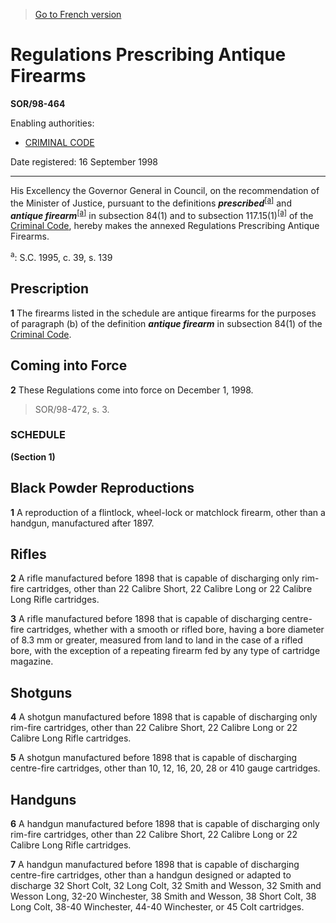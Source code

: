 > [Go to French version](/fr/Règlements/Décrets,%20ordonnances%20et%20règlements%20statutaires/98/464.md)

# Regulations Prescribing Antique Firearms

**SOR/98-464**

Enabling authorities: 
- [CRIMINAL CODE](/en/Acts/Revised%20Statutes%20of%20Canada/C/C-46.md)

Date registered: 16 September 1998

----------

His Excellency the Governor General in Council, on the recommendation of the Minister of Justice, pursuant to the definitions ***prescribed***<sup><a href='#footnotea_e'>[a]</a></sup> and ***antique firearm***<sup><a href='#footnotea_e'>[a]</a></sup> in subsection 84(1) and to subsection 117.15(1)<sup><a href='#footnotea_e'>[a]</a></sup> of the [Criminal Code](/en/Acts/Revised%20Statutes%20of%20Canada/C/C-46.md), hereby makes the annexed Regulations Prescribing Antique Firearms.

<a name='footnotea_e'><sup>a</sup></a>: S.C. 1995, c. 39, s. 139<br />




## Prescription


**1** The firearms listed in the schedule are antique firearms for the purposes of paragraph (b) of the definition ***antique firearm*** in subsection 84(1) of the [Criminal Code](/en/Acts/Revised%20Statutes%20of%20Canada/C/C-46.md).




## Coming into Force


**2** These Regulations come into force on December 1, 1998.
> SOR/98-472, s. 3.





### **SCHEDULE** 
**(Section 1)**
## Black Powder Reproductions
**1** A reproduction of a flintlock, wheel-lock or matchlock firearm, other than a handgun, manufactured after 1897.





## Rifles

**2** A rifle manufactured before 1898 that is capable of discharging only rim-fire cartridges, other than 22 Calibre Short, 22 Calibre Long or 22 Calibre Long Rifle cartridges.


**3** A rifle manufactured before 1898 that is capable of discharging centre-fire cartridges, whether with a smooth or rifled bore, having a bore diameter of 8.3 mm or greater, measured from land to land in the case of a rifled bore, with the exception of a repeating firearm fed by any type of cartridge magazine.







## Shotguns

**4** A shotgun manufactured before 1898 that is capable of discharging only rim-fire cartridges, other than 22 Calibre Short, 22 Calibre Long or 22 Calibre Long Rifle cartridges.


**5** A shotgun manufactured before 1898 that is capable of discharging centre-fire cartridges, other than 10, 12, 16, 20, 28 or 410 gauge cartridges.







## Handguns

**6** A handgun manufactured before 1898 that is capable of discharging only rim-fire cartridges, other than 22 Calibre Short, 22 Calibre Long or 22 Calibre Long Rifle cartridges.


**7** A handgun manufactured before 1898 that is capable of discharging centre-fire cartridges, other than a handgun designed or adapted to discharge 32 Short Colt, 32 Long Colt, 32 Smith and Wesson, 32 Smith and Wesson Long, 32-20 Winchester, 38 Smith and Wesson, 38 Short Colt, 38 Long Colt, 38-40 Winchester, 44-40 Winchester, or 45 Colt cartridges.





